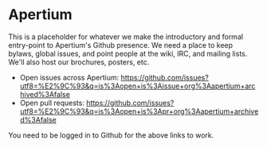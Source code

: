 # Apertium

This is a placeholder for whatever we make the introductory and formal entry-point to Apertium's Github presence. We need a place to keep bylaws, global issues, and point people at the wiki, IRC, and mailing lists. We'll also host our brochures, posters, etc.


* Open issues across Apertium: https://github.com/issues?utf8=%E2%9C%93&q=is%3Aopen+is%3Aissue+org%3Aapertium+archived%3Afalse 
* Open pull requests: https://github.com/issues?utf8=%E2%9C%93&q=is%3Aopen+is%3Apr+org%3Aapertium+archived%3Afalse

You need to be logged in to Github for the above links to work.
